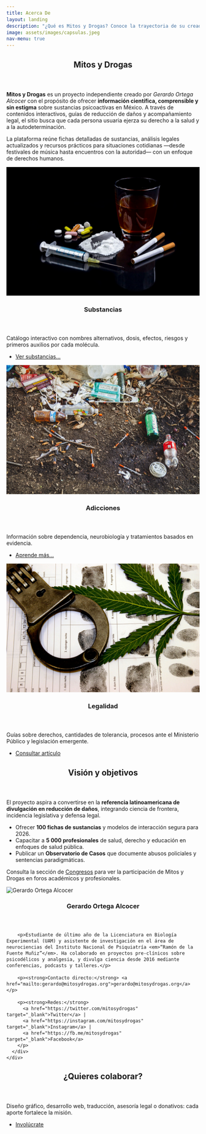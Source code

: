```yaml
---
title: Acerca De
layout: landing
description: "¿Qué es Mitos y Drogas? Conoce la trayectoria de su creador, la visión institucional y cómo participar."
image: assets/images/capsulas.jpeg
nav-menu: true
---
```


<!-- Main -->
<div id="main">

<!-- One — Introducción -->
<section id="one">
  <div class="inner">
    <header class="major">
      <h2>Mitos&nbsp;y&nbsp;Drogas</h2>
    </header>

  <p><strong>Mitos y Drogas</strong> es un proyecto independiente creado por <em>Gerardo Ortega Alcocer</em> con el propósito de ofrecer <strong>información científica, comprensible y sin estigma</strong> sobre sustancias psicoactivas en México. A través de contenidos interactivos, guías de reducción de daños y acompañamiento legal, el sitio busca que cada persona usuaria ejerza su derecho a la salud y a la autodeterminación.</p>

  <p>La plataforma reúne fichas detalladas de sustancias, análisis legales actualizados y recursos prácticos para situaciones cotidianas —desde festivales de música hasta encuentros con la autoridad— con un enfoque de derechos humanos.</p>
  </div>
</section>

<!-- Two — Spotlights: se conservan imágenes y flujo original -->
<section id="two" class="spotlights">

  <section>
    <a href="/drogas" class="image">
      <img src="assets/images/drugs.png" alt="" data-position="center center" />
    </a>
    <div class="content">
      <div class="inner">
        <header class="major"><h3>Substancias</h3></header>
        <p>Catálogo interactivo con nombres alternativos, dosis, efectos, riesgos y primeros auxilios por cada molécula.</p>
        <ul class="actions">
          <li><a href="/drogas" class="button">Ver substancias…</a></li>
        </ul>
      </div>
    </div>
  </section>

  <section>
    <a href="/adiccion" class="image">
      <img src="assets/images/adiccion.jpeg" alt="" data-position="top center" />
    </a>
    <div class="content">
      <div class="inner">
        <header class="major"><h3>Adicciones</h3></header>
        <p>Información sobre dependencia, neurobiología y tratamientos basados en evidencia.</p>
        <ul class="actions">
          <li><a href="/adiccion" class="button">Aprende más…</a></li>
        </ul>
      </div>
    </div>
  </section>

  <section>
    <a href="/legalidad" class="image">
      <img src="assets/images/drug-legal.jpg" alt="" data-position="25% 25%" />
    </a>
    <div class="content">
      <div class="inner">
        <header class="major"><h3>Legalidad</h3></header>
        <p>Guías sobre derechos, cantidades de tolerancia, procesos ante el Ministerio Público y legislación emergente.</p>
        <ul class="actions">
          <li><a href="/legalidad" class="button">Consultar artículo</a></li>
        </ul>
      </div>
    </div>
  </section>

</section>

<!-- Three — Visión y Metas -->
<section id="three">
  <div class="inner">
    <header class="major"><h2>Visión y objetivos</h2></header>

  <p>El proyecto aspira a convertirse en la <strong>referencia latinoamericana de divulgación en reducción de daños</strong>, integrando ciencia de frontera, incidencia legislativa y defensa legal.</p>

  <ul>
    <li>Ofrecer <strong>100 fichas de sustancias</strong> y modelos de interacción segura para 2026.</li>
    <li>Capacitar a <strong>5 000 profesionales</strong> de salud, derecho y educación en enfoques de salud pública.</li>
    <li>Publicar un <strong>Observatorio de Casos</strong> que documente abusos policiales y sentencias paradigmáticas.</li>
  </ul>

  <p>Consulta la sección de <a href="/congresos" class="link">Congresos</a> para ver la participación de Mitos y Drogas en foros académicos y profesionales.</p>
  </div>
</section>

<!-- Four — Gerardo Ortega Alcocer -->
<section id="four" class="spotlights">
  <section>
    <a class="image">
      <img src="assets/images/gerardo.jpg" alt="Gerardo Ortega Alcocer" data-position="center center"/>
    </a>
    <div class="content">
      <div class="inner">
        <header class="major"><h3>Gerardo Ortega Alcocer</h3></header>

        <p>Estudiante de último año de la Licenciatura en Biología Experimental (UAM) y asistente de investigación en el área de neurociencias del Instituto Nacional de Psiquiatría <em>“Ramón de la Fuente Muñiz”</em>. Ha colaborado en proyectos pre-clínicos sobre psicodélicos y analgesia, y divulga ciencia desde 2016 mediante conferencias, podcasts y talleres.</p>

        <p><strong>Contacto directo:</strong> <a href="mailto:gerardo@mitosydrogas.org">gerardo@mitosydrogas.org</a></p>

        <p><strong>Redes:</strong>
          <a href="https://twitter.com/mitosydrogas" target="_blank">Twitter</a> |
          <a href="https://instagram.com/mitosydrogas" target="_blank">Instagram</a> |
          <a href="https://fb.me/mitosydrogas" target="_blank">Facebook</a>
        </p>
      </div>
    </div>
  </section>
</section>

<!-- Five — Participa -->
<section id="five">
  <div class="inner">
    <header class="major"><h2>¿Quieres colaborar?</h2></header>
    <p>Diseño gráfico, desarrollo web, traducción, asesoría legal o donativos: cada aporte fortalece la misión.</p>
    <ul class="actions">
      <li><a href="/involucrate" class="button next">Involúcrate</a></li>
    </ul>
  </div>
</section>

</div>
